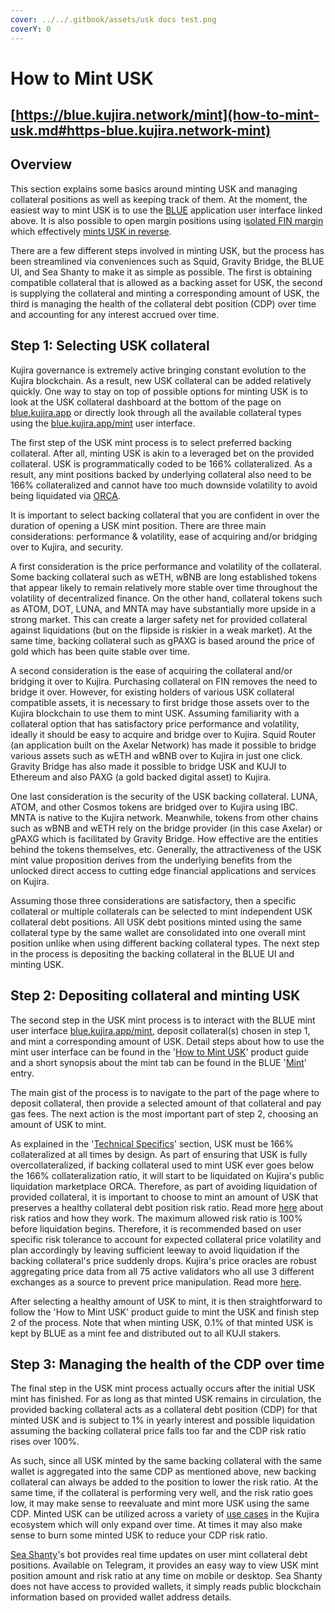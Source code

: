 ```yaml
---
cover: ../../.gitbook/assets/usk docs test.png
coverY: 0
---
```


# How to Mint USK

## [https://blue.kujira.network/mint](how-to-mint-usk.md#https-blue.kujira.network-mint)

## Overview

This section explains some basics around minting USK and managing collateral positions as well as keeping track of them. At the moment, the easiest way to mint USK is to use the [BLUE](../blue/) application user interface linked above. It is also possible to open margin positions using i[solated FIN margin](../fin/how-to-use-fin/spot-and-margin-trade-ui/isolated-fin-margin.md#overview) which effectively [mints USK in reverse](../fin/how-to-use-fin/spot-and-margin-trade-ui/isolated-fin-margin.md#mechanism).

There are a few different steps involved in minting USK, but the process has been streamlined via conveniences such as Squid, Gravity Bridge, the BLUE UI, and Sea Shanty to make it as simple as possible. The first is obtaining compatible collateral that is allowed as a backing asset for USK, the second is supplying the collateral and minting a corresponding amount of USK, the third is managing the health of the collateral debt position (CDP) over time and accounting for any interest accrued over time.

## Step 1: Selecting USK collateral&#x20;

Kujira governance is extremely active bringing constant evolution to the Kujira blockchain. As a result, new USK collateral can be added relatively quickly. One way to stay on top of possible options for minting USK is to look at the USK collateral dashboard at the bottom of the page on [blue.kujira.app](https://blue.kujira.app) or directly look through all the available collateral types using the [blue.kujira.app/mint](https://blue.kujira.app/mint) user interface.

The first step of the USK mint process is to select preferred backing collateral. After all, minting USK is akin to a leveraged bet on the provided collateral. USK is programmatically coded to be 166% collateralized. As a result, any mint positions backed by underlying collateral also need to be 166% collateralized and cannot have too much downside volatility to avoid being liquidated via [ORCA](../orca/).

It is important to select backing collateral that you are confident in over the duration of opening a USK mint position. There are three main considerations: performance & volatility, ease of acquiring and/or bridging over to Kujira, and security.&#x20;

A first consideration is the price performance and volatility of the collateral. Some backing collateral such as wETH, wBNB are long established tokens that appear likely to remain relatively more stable over time throughout the volatility of decentralized finance. On the other hand, collateral tokens such as ATOM, DOT, LUNA, and MNTA may have substantially more upside in a strong market. This can create a larger safety net for provided collateral against liquidations (but on the flipside is riskier in a weak market). At the same time, backing collateral such as gPAXG is based around the price of gold which has been quite stable over time.

A second consideration is the ease of acquiring the collateral and/or bridging it over to Kujira. Purchasing collateral on FIN removes the need to bridge it over. However, for existing holders of various USK collateral compatible assets, it is necessary to first bridge those assets over to the Kujira blockchain to use them to mint USK. Assuming familiarity with a collateral option that has satisfactory price performance and volatility, ideally it should be easy to acquire and bridge over to Kujira. Squid Router (an application built on the Axelar Network) has made it possible to bridge various assets such as wETH and wBNB over to Kujira in just one click. Gravity Bridge has also made it possible to bridge USK and KUJI to Ethereum and also PAXG (a gold backed digital asset) to Kujira.

One last consideration is the security of the USK backing collateral. LUNA, ATOM, and other Cosmos tokens are bridged over to Kujira using IBC. MNTA is native to the Kujira network. Meanwhile, tokens from other chains such as wBNB and wETH rely on the bridge provider (in this case Axelar) or gPAXG which is facilitated by Gravity Bridge. How effective are the entities behind the tokens themselves, etc. Generally, the attractiveness of the USK mint value proposition derives from the underlying benefits from the unlocked direct access to cutting edge financial applications and services on Kujira.

Assuming those three considerations are satisfactory, then a specific collateral or multiple collaterals can be selected to mint independent USK collateral debt positions. All USK debt positions minted using the same collateral type by the same wallet are consolidated into one overall mint position unlike when using different backing collateral types. The next step in the process is depositing the backing collateral in the BLUE UI and minting USK.

## Step 2: Depositing collateral and minting USK

The second step in the USK mint process is to interact with the BLUE mint user interface [blue.kujira.app/mint](https://blue.kujira.app/mint), deposit collateral(s) chosen in step 1, and mint a corresponding amount of USK. Detail steps about how to use the mint user interface can be found in the '[How to Mint USK](../blue/product-guides/how-to-mint-usk.md)' product guide and a short synopsis about the mint tab can be found in the BLUE '[Mint](../blue/mint.md)' entry.

The main gist of the process is to navigate to the part of the page where to deposit collateral, then provide a selected amount of that collateral and pay gas fees. The next action is the most important part of step 2, choosing an amount of USK to mint.&#x20;

As explained in the '[Technical Specifics](technical-specifics.md)' section, USK must be 166% collateralized at all times by design. As part of ensuring that USK is fully overcollateralized, if backing collateral used to mint USK ever goes below the 166% collateralization ratio, it will start to be liquidated on Kujira's public liquidation marketplace ORCA. Therefore, as part of avoiding liquidation of provided collateral, it is important to choose to mint an amount of USK that preserves a healthy collateral debt position risk ratio. Read more [here](technical-specifics.md) about risk ratios and how they work. The maximum allowed risk ratio is 100% before liquidation begins. Therefore, it is recommended based on user specific risk tolerance to account for expected collateral price volatility and plan accordingly by leaving sufficient leeway to avoid liquidation if the backing collateral's price suddenly drops. Kujira's price oracles are robust aggregating price data from all 75 active validators who all use 3 different exchanges as a source to prevent price manipulation. Read more [here](../../developers/smart-contracts/oracle.md). &#x20;

After selecting a healthy amount of USK to mint, it is then straightforward to follow the 'How to Mint USK' product guide to mint the USK and finish step 2 of the process. Note that when minting USK, 0.1% of that minted USK is kept by BLUE as a mint fee and distributed out to all KUJI stakers.

## Step 3: Managing the health of the CDP over time

The final step in the USK mint process actually occurs after the initial USK mint has finished. For as long as that minted USK remains in circulation, the provided backing collateral acts as a collateral debt position (CDP) for that minted USK and is subject to 1% in yearly interest and possible liquidation assuming the backing collateral price falls too far and the CDP risk ratio rises over 100%. &#x20;

As such, since all USK minted by the same backing collateral with the same wallet is aggregated into the same CDP as mentioned above, new backing collateral can always be added to the position to lower the risk ratio. At the same time, if the collateral is performing very well, and the risk ratio goes low, it may make sense to reevaluate and mint more USK using the same CDP. Minted USK can be utilized across a variety of [use cases](use-cases.md) in the Kujira ecosystem which will only expand over time. At times it may also make sense to burn some minted USK to reduce your CDP risk ratio.

[Sea Shanty](../../governance/capybara-labs.md)'s bot provides real time updates on user mint collateral debt positions. Available on Telegram, it provides an easy way to view USK mint position amount and risk ratio at any time on mobile or desktop. Sea Shanty does not have access to provided wallets, it simply reads public blockchain information based on provided wallet address details.         &#x20;



